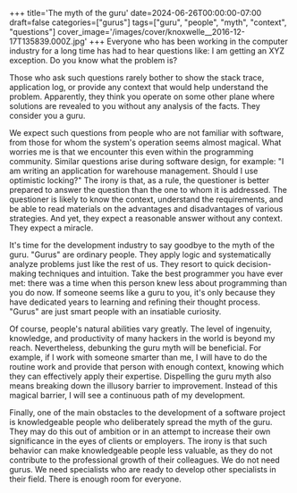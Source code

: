 +++
title='The myth of the guru'
date=2024-06-26T00:00:00-07:00
draft=false
categories=["gurus"]
tags=["guru", "people", "myth", "context", "questions"]
cover_image='/images/cover/knoxwelle__2016-12-17T135839.000Z.jpg'
+++
Everyone who has been working in the computer industry for a long time has had to hear questions like: I am getting an XYZ exception. Do you know what the problem is?

Those who ask such questions rarely bother to show the stack trace, application log, or provide any context that would help understand the problem. Apparently, they think you operate on some other plane where solutions are revealed to you without any analysis of the facts. They consider you a guru.

We expect such questions from people who are not familiar with software, from those for whom the system's operation seems almost magical. What worries me is that we encounter this even within the programming community. Similar questions arise during software design, for example: "I am writing an application for warehouse management. Should I use optimistic locking?" The irony is that, as a rule, the questioner is better prepared to answer the question than the one to whom it is addressed. The questioner is likely to know the context, understand the requirements, and be able to read materials on the advantages and disadvantages of various strategies. And yet, they expect a reasonable answer without any context. They expect a miracle.

It's time for the development industry to say goodbye to the myth of the guru. "Gurus" are ordinary people. They apply logic and systematically analyze problems just like the rest of us. They resort to quick decision-making techniques and intuition. Take the best programmer you have ever met: there was a time when this person knew less about programming than you do now. If someone seems like a guru to you, it's only because they have dedicated years to learning and refining their thought process. "Gurus" are just smart people with an insatiable curiosity.

Of course, people's natural abilities vary greatly. The level of ingenuity, knowledge, and productivity of many hackers in the world is beyond my reach. Nevertheless, debunking the guru myth will be beneficial. For example, if I work with someone smarter than me, I will have to do the routine work and provide that person with enough context, knowing which they can effectively apply their expertise. Dispelling the guru myth also means breaking down the illusory barrier to improvement. Instead of this magical barrier, I will see a continuous path of my development.

Finally, one of the main obstacles to the development of a software project is knowledgeable people who deliberately spread the myth of the guru. They may do this out of ambition or in an attempt to increase their own significance in the eyes of clients or employers. The irony is that such behavior can make knowledgeable people less valuable, as they do not contribute to the professional growth of their colleagues. We do not need gurus. We need specialists who are ready to develop other specialists in their field. There is enough room for everyone.